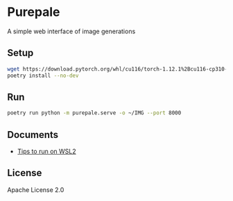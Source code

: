
# Purepale

A simple web interface of image generations

## Setup

```bash
wget https://download.pytorch.org/whl/cu116/torch-1.12.1%2Bcu116-cp310-cp310-linux_x86_64.whl -P wheel
poetry install --no-dev
```

## Run

```bash
poetry run python -m purepale.serve -o ~/IMG --port 8000
```

## Documents

- [Tips to run on WSL2](docs/wsl2.md)

## License

Apache License 2.0
